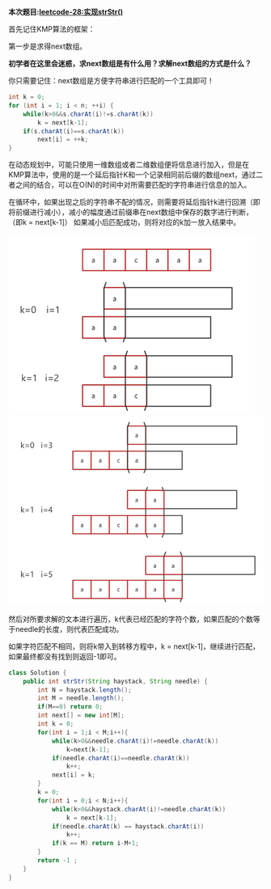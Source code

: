 **本次题目:[leetcode-28:实现strStr()](https://leetcode-cn.com/problems/implement-strstr/submissions/ )**

首先记住KMP算法的框架：

第一步是求得next数组。

**初学者在这里会迷惑，求next数组是有什么用？求解next数组的方式是什么？**

你只需要记住：next数组是方便字符串进行匹配的一个工具即可！

```java
int k = 0;
for (int i = 1; i < n; ++i) {
    while(k>0&&s.charAt(i)!=s.charAt(k))
        k = next[k-1];
    if(s.charAt(i)==s.charAt(k))
        next[i] = ++k;
}
```

在动态规划中，可能只使用一维数组或者二维数组便将信息进行加入，但是在KMP算法中，使用的是一个延后指针K和一个记录相同前后缀的数组next，通过二者之间的结合，可以在O(N)的时间中对所需要匹配的字符串进行信息的加入。

在循环中，如果出现之后的字符串不配的情况，则需要将延后指针k进行回溯（即将前缀进行减小），减小的幅度通过前缀串在next数组中保存的数字进行判断，（即k = next[k-1]） 如果减小后匹配成功，则将对应的k加一放入结果中。

<img src="KMP字符串算法.assets/image-20210810162051068.png" alt="image-20210810162051068" style="zoom: 67%;" />

<img src="KMP字符串算法.assets/image-20210810162112883.png" alt="image-20210810162112883" style="zoom:67%;" />

然后对所要求解的文本进行遍历，k代表已经匹配的字符个数，如果匹配的个数等于needle的长度，则代表匹配成功。

如果字符匹配不相同，则将k带入到转移方程中，k = next[k-1]，继续进行匹配，如果最终都没有找到则返回-1即可。

```java
class Solution {
    public int strStr(String haystack, String needle) {
        int N = haystack.length();
        int M = needle.length();
        if(M==0) return 0;
        int next[] = new int[M];
        int k = 0;
        for(int i = 1;i < M;i++){
            while(k>0&&needle.charAt(i)!=needle.charAt(k))
                k=next[k-1];
            if(needle.charAt(i)==needle.charAt(k))
                k++;
            next[i] = k;
        }
        k = 0;
        for(int i = 0;i < N;i++){
            while(k>0&&haystack.charAt(i)!=needle.charAt(k))
                k = next[k-1];
            if(needle.charAt(k) == haystack.charAt(i))
                k++;
            if(k == M) return i-M+1;
        }
        return -1 ;
    }
}
```


